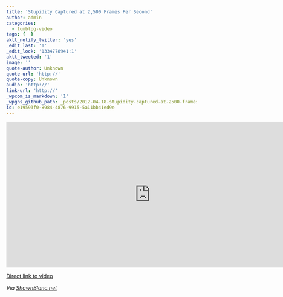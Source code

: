 ```yaml
---
title: 'Stupidity Captured at 2,500 Frames Per Second'
author: admin
categories:
  - tumblog-video
tags: {  }
aktt_notify_twitter: 'yes'
_edit_last: '1'
_edit_lock: '1334778941:1'
aktt_tweeted: '1'
image: ''
quote-author: Unknown
quote-url: 'http://'
quote-copy: Unknown
audio: 'http://'
link-url: 'http://'
_wpcom_is_markdown: '1'
_wpghs_github_path: _posts/2012-04-18-stupidity-captured-at-2500-frames-per-second.md
id: e19593f0-8984-4876-9915-5a11bb41ed9e
---
```

<p><iframe width="759" height="386" src="http://www.youtube.com/embed/lUZ-e2SkeMI?rel=0" frameborder="0" allowfullscreen></iframe></p>
<p><a href="https://www.youtube.com/watch?v=lUZ-e2SkeMI">Direct link to video</a></p>
<p><em>Via <a href="http://shawnblanc.net/2012/04/dumt-farligt/">ShawnBlanc.net</a></em></p>
